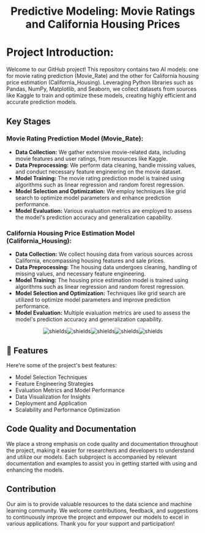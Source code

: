 <h1 align="center" id="title">Predictive Modeling: Movie Ratings and California Housing Prices</h1>

# Project Introduction:
Welcome to our GitHub project! This repository contains two AI models: one for movie rating prediction (Movie_Rate) and the other for California housing price estimation (California_Housing). Leveraging Python libraries such as Pandas, NumPy, Matplotlib, and Seaborn, we collect datasets from sources like Kaggle to train and optimize these models, creating highly efficient and accurate prediction models.

## Key Stages

### Movie Rating Prediction Model (Movie_Rate):

- **Data Collection:** We gather extensive movie-related data, including movie features and user ratings, from resources like Kaggle.
- **Data Preprocessing:** We perform data cleaning, handle missing values, and conduct necessary feature engineering on the movie dataset.
- **Model Training:** The movie rating prediction model is trained using algorithms such as linear regression and random forest regression.
- **Model Selection and Optimization:** We employ techniques like grid search to optimize model parameters and enhance prediction performance.
- **Model Evaluation:** Various evaluation metrics are employed to assess the model's prediction accuracy and generalization capability.

### California Housing Price Estimation Model (California_Housing):

- **Data Collection:** We collect housing data from various sources across California, encompassing housing features and sale prices.
- **Data Preprocessing:** The housing data undergoes cleaning, handling of missing values, and necessary feature engineering.
- **Model Training:** The housing price estimation model is trained using algorithms such as linear regression and random forest regression.
- **Model Selection and Optimization:** Techniques like grid search are utilized to optimize model parameters and improve prediction performance.
- **Model Evaluation:** Multiple evaluation metrics are used to assess the model's prediction accuracy and generalization capability.


<p align="center"><img src="https://img.shields.io/badge/Linear%20Regression-Implemented-blue" alt="shields"><img src="https://img.shields.io/badge/Random%20Forest%20Regression-Implemented-blue" alt="shields"><img src="https://img.shields.io/badge/Grid%20Search-Implemented-blue" alt="shields"><img src="https://img.shields.io/badge/Jupyter%20Lab-Enabled-orange" alt="shields"><img src="https://img.shields.io/badge/Python-3.9.6-blue" alt="shields"></p>

  
  
<h2>🧐 Features</h2>

Here're some of the project's best features:

*   Model Selection Techniques
*   Feature Engineering Strategies
*   Evaluation Metrics and Model Performance
*   Data Visualization for Insights
*   Deployment and Application
*   Scalability and Performance Optimization

## Code Quality and Documentation

We place a strong emphasis on code quality and documentation throughout the project, making it easier for researchers and developers to understand and utilize our models. Each subproject is accompanied by relevant documentation and examples to assist you in getting started with using and enhancing the models.

## Contribution

Our aim is to provide valuable resources to the data science and machine learning community. We welcome contributions, feedback, and suggestions to continuously improve the project and empower our models to excel in various applications. Thank you for your support and participation!
